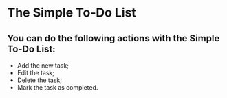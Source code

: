 # The Simple To-Do List

## You can do the following actions with the Simple To-Do List:

- Add the new task;
- Edit the task;
- Delete the task;
- Mark the task as completed.
